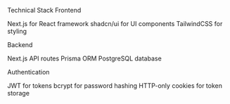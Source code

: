 Technical Stack
Frontend

Next.js for React framework
shadcn/ui for UI components
TailwindCSS for styling

Backend

Next.js API routes
Prisma ORM
PostgreSQL database

Authentication

JWT for tokens
bcrypt for password hashing
HTTP-only cookies for token storage
